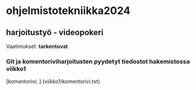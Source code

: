# ohjelmistotekniikka2024
## harjoitustyö - videopokeri
Vaatimukset: **tarkentuvat**

### Git ja komentoriviharjoitusten pyydetyt tiedostot hakemistossa viikko1

[komentorivi: ] (viikko1/komentorivi.txt)
